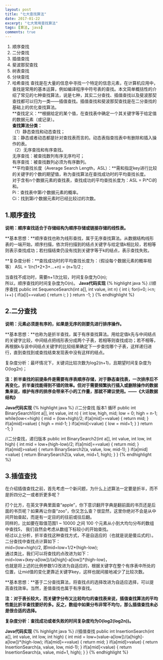 ```yaml
---
layout: post
title: "七大查找算法"
date: 2017-01-22
excerpt: "七大常用查找算法"
tags: [算法, java]
comments: true
---
```

1. 顺序查找
2. 二分查找
3. 插值查找
4. 斐波那契查找
5. 树表查找
6. 分块查找
7. 哈希查找
查找是在大量的信息中寻找一个特定的信息元素，在计算机应用中，查找是常用的基本运算，例如编译程序中符号表的查找。本文简单概括性的介绍了常见的七种查找算法，说是七种，其实二分查找、插值查找以及斐波那契查找都可以归为一类——插值查找。插值查找和斐波那契查找是在二分查找的基础上的优化查找算法。  
**查找定义：**根据给定的某个值，在查找表中确定一个其关键字等于给定值的数据元素（或记录）。  
**查找算法分类：**  
（1）静态查找和动态查找；  
	注：静态或者动态都是针对查找表而言的。动态表指查找表中有删除和插入操作的表。  
（2）无序查找和有序查找。  
	无序查找：被查找数列有序无序均可；  
	有序查找：被查找数列必须为有序数列。  
**平均查找长度（Average Search Length，ASL）：**需和指定key进行比较的关键字的个数的期望值，称为查找算法在查找成功时的平均查找长度。  
对于含有n个数据元素的查找表，查找成功的平均查找长度为：ASL = Pi*Ci的和。  
Pi：查找表中第i个数据元素的概率。  
Ci：找到第i个数据元素时已经比较过的次数。  
## 1.顺序查找 ##
**说明：顺序查找适合于存储结构为顺序存储或链接存储的线性表。**

**基本思想：**顺序查找也称为线形查找，属于无序查找算法。从数据结构线形表的一端开始，顺序扫描，依次将扫描到的结点关键字与给定值k相比较，若相等则表示查找成功；若扫描结束仍没有找到关键字等于k的结点，表示查找失败。  

**复杂度分析：**查找成功时的平均查找长度为：（假设每个数据元素的概率相等） ASL = 1/n(1+2+3+…+n) = (n+1)/2 ;  

当查找不成功时，需要n+1次比较，时间复杂度为O(n);  
所以，顺序查找的时间复杂度为O(n)。
**Java代码实现**
{% highlight java %}
//顺序查找
public int SequenceSearch(int a[], int value, int n) {
    int i;
    for(i=0; i<n; i++) {
        if(a[i]==value) {
            return i;
		}
	}
    return -1;
}
{% endhighlight %}
## 2.二分查找 ##
**说明：元素必须是有序的，如果是无序的则要先进行排序操作。**

**基本思想：**也称为是折半查找，属于有序查找算法。用给定值k先与中间结点的关键字比较，中间结点把线形表分成两个子表，若相等则查找成功；若不相等，再根据k与该中间结点关键字的比较结果确定下一步查找哪个子表，这样递归进行，直到查找到或查找结束发现表中没有这样的结点。

复杂度分析：最坏情况下，关键词比较次数为log2(n+1)，且期望时间复杂度为O(log2n)；

**注：折半查找的前提条件是需要有序表顺序存储，对于静态查找表，一次排序后不再变化，折半查找能得到不错的效率。但对于需要频繁执行插入或删除操作的数据集来说，维护有序的排序会带来不小的工作量，那就不建议使用。——《大话数据结构》**

**Java代码实现**
{% highlight java %}
//二分查找 版本1 循环
public int BinarySearch1(int a[], int value, int n) {
    int low, high, mid;
    low = 0;
    high = n-1;
    while(low<=high) {
        mid = (low+high)/2;
        if(a[mid]==value) {
            return mid;
		}
        if(a[mid]>value) {
            high = mid-1;
		}
        if(a[mid]<value) {
            low = mid+1;
		}
    }
    return -1;
}

//二分查找，递归版本
public int BinarySearch2(int a[], int value, int low, int high)
{
    int mid = low+(high-low)/2;
    if(a[mid]==value) {
        return mid;
	}
    if(a[mid]>value) {
        return BinarySearch2(a, value, low, mid-1);
	}
    if(a[mid]<value) {
        return BinarySearch2(a, value, mid+1, high);
	}
}
{% endhighlight %}
## 3.插值查找 ##
在介绍插值查找之前，首先考虑一个新问题，为什么上述算法一定要是折半，而不是折四分之一或者折更多呢？  

打个比方，在英文字典里面查“apple”，你下意识翻开字典是翻前面的书页还是后面的书页呢？如果再让你查“zoo”，你又怎么查？很显然，这里你绝对不会是从中间开始查起，而是有一定目的的往前或往后翻。  
同样的，比如要在取值范围1 ~ 10000 之间 100 个元素从小到大均匀分布的数组中查找5， 我们自然会考虑从数组下标较小的开始查找。  
经过以上分析，折半查找这种查找方式，不是自适应的（也就是说是傻瓜式的）。二分查找中查找点计算如下：  
mid=(low+high)/2, 即mid=low+1/2*(high-low);  
通过类比，我们可以将查找的点改进为如下：  
mid=low+(key-a[low])/(a[high]-a[low])*(high-low)，  
也就是将上述的比例参数1/2改进为自适应的，根据关键字在整个有序表中所处的位置，让mid值的变化更靠近关键字key，这样也就间接地减少了比较次数。 
 
**基本思想：**基于二分查找算法，将查找点的选择改进为自适应选择，可以提高查找效率。当然，差值查找也属于有序查找。  

**注：对于表长较大，而关键字分布又比较均匀的查找表来说，插值查找算法的平均性能比折半查找要好的多。反之，数组中如果分布非常不均匀，那么插值查找未必是很合适的选择。**  

**复杂度分析：查找成功或者失败的时间复杂度均为O(log2(log2n))。**

**Java代码实现**
{% highlight java %}
//插值查找
public int InsertionSearch(int a[], int value, int low, int high) {
    int mid = low+(value-a[low])/(a[high]-a[low])*(high-low);
    if(a[mid]==value) {
        return mid;
	}
    if(a[mid]>value) {
        return InsertionSearch(a, value, low, mid-1);
	}
    if(a[mid]<value) {
        return InsertionSearch(a, value, mid+1, high);
	}
}
{% endhighlight %}